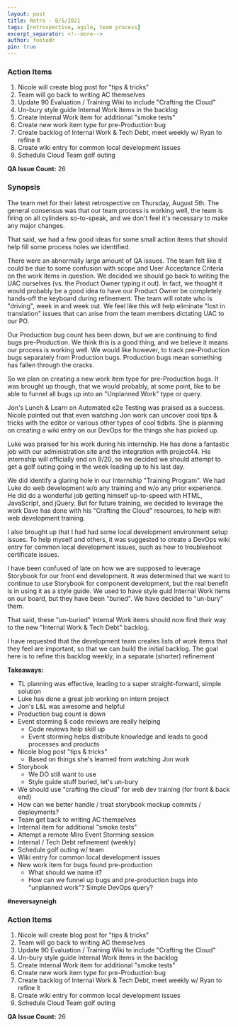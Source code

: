 ```yaml
---
layout: post
title: Retro - 8/5/2021
tags: [retrospective, agile, team process]
excerpt_separator: <!--more-->
author: footedr
pin: true
---
```

### Action Items
1. Nicole will create blog post for "tips & tricks"
2. Team will go back to writing AC themselves
3. Update 90 Evaluation / Training Wiki to include "Crafting the Cloud"
4. Un-bury style guide Internal Work items in the backlog
5. Create Internal Work item for additional "smoke tests"
6. Create new work item type for pre-Production bug
7. Create backlog of Internal Work & Tech Debt, meet weekly w/ Ryan to refine it
8. Create wiki entry for common local development issues
9. Schedule Cloud Team golf outing

__QA Issue Count:__ 26

<!--more-->

### Synopsis
The team met for their latest retrospective on Thursday, August 5th. The general consensus was that our team process is working well, the team is firing on all cylinders so-to-speak, and we don't feel it's necessary to make any major changes. 

That said, we had a few good ideas for some small action items that should help fill some process holes we identified.

There were an abnormally large amount of QA issues. The team felt like it could be due to some confusion with scope and User Acceptance Criteria on the work items in question. We decided we should go back to writing the UAC ourselves (vs. the Product Owner typing it out). In fact, we thought it would probably be a good idea to have our Product Owner be completely hands-off the keyboard during refinement. The team will rotate who is "driving", week in and week out. We feel like this will help eliminate "lost in translation" issues that can arise from the team members dictating UAC to our PO.

Our Production bug count has been down, but we are continuing to find bugs pre-Production. We think this is a good thing, and we believe it means our process is working well. We would like however, to track pre-Production bugs separately from Production bugs. Production bugs mean something has fallen through the cracks. 

So we plan on creating a new work item type for pre-Production bugs. It was brought up though, that we would probably, at some point, like to be able to funnel all bugs up into an "Unplanned Work" type or query.

Jon's Lunch & Learn on Automated e2e Testing was praised as a success. Nicole pointed out that even watching Jon work can uncover cool tips & tricks with the editor or various other types of cool tidbits. She is planning on creating a wiki entry on our DevOps for the things she has picked up.

Luke was praised for his work during his internship. He has done a fantastic job with our administration site and the integration with project44. His internship will officially end on 8/20, so we decided we should attempt to get a golf outing going in the week leading up to his last day. 

We did identify a glaring hole in our Internship "Training Program". We had Luke do web development w/o any training and w/o any prior experience. He did do a wonderful job getting himself up-to-speed with HTML, JavaScript, and jQuery. But for future training, we decided to leverage the work Dave has done with his "Crafting the Cloud" resources, to help with web development training.

I also brought up that I had had some local development environment setup issues. To help myself and others, it was suggested to create a DevOps wiki entry for common local development issues, such as how to troubleshoot certificate issues.

I have been confused of late on how we are supposed to leverage Storybook for our front end development. It was determined that we want to continue to use Storybook for component development, but the real benefit is in using it as a style guide. We used to have style guid Internal Work items on our board, but they have been "buried". We have decided to "un-bury" them.

That said, these "un-buried" Internal Work items should now find their way to the new "Internal Work & Tech Debt" backlog.

I have requested that the development team creates lists of work items that they feel are important, so that we can build the initial backlog. The goal here is to refine this backlog weekly, in a separate (shorter) refinement


**Takeaways:**
- TL planning was effective, leading to a super straight-forward, simple solution
- Luke has done a great job working on intern project
- Jon's L&L was awesome and helpful
- Production bug count is down
- Event storming & code reviews are really helping
	- Code reviews help skill up
	- Event storming helps distribute knowledge and leads to good processes and products
- Nicole blog post "tips & tricks"
	- Based on things she's learned from watching Jon work
- Storybook
	- We DO still want to use
	- Style guide stuff buried, let's un-bury
- We should use "crafting the cloud" for web dev training (for front & back end)
- How can we better handle / treat storybook mockup commits / deployments?
- Team get back to writing AC themselves
- Internal item for additional "smoke tests"
- Attempt a remote Miro Event Storming session
- Internal / Tech Debt refinement (weekly)
- Schedule golf outing w/ team
- Wiki entry for common local development issues
- New work item for bugs found pre-production
	- What should we name it?
	- How can we funnel up bugs and pre-production bugs into "unplanned work"? Simple DevOps query?

**#neversayneigh**

### Action Items
1. Nicole will create blog post for "tips & tricks"
2. Team will go back to writing AC themselves
3. Update 90 Evaluation / Training Wiki to include "Crafting the Cloud"
4. Un-bury style guide Internal Work items in the backlog
5. Create Internal Work item for additional "smoke tests"
6. Create new work item type for pre-Production bug
7. Create backlog of Internal Work & Tech Debt, meet weekly w/ Ryan to refine it
8. Create wiki entry for common local development issues
9. Schedule Cloud Team golf outing

__QA Issue Count:__ 26